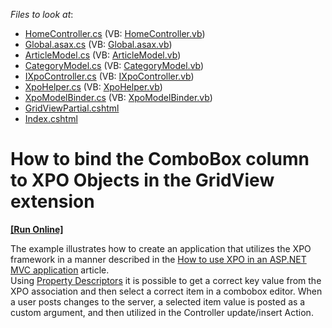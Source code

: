 <!-- default file list -->
*Files to look at*:

* [HomeController.cs](./CS/Controllers/HomeController.cs) (VB: [HomeController.vb](./VB/Controllers/HomeController.vb))
* [Global.asax.cs](./CS/Global.asax.cs) (VB: [Global.asax.vb](./VB/Global.asax.vb))
* [ArticleModel.cs](./CS/Models/ArticleModel.cs) (VB: [ArticleModel.vb](./VB/Models/ArticleModel.vb))
* [CategoryModel.cs](./CS/Models/CategoryModel.cs) (VB: [CategoryModel.vb](./VB/Models/CategoryModel.vb))
* [IXpoController.cs](./CS/Models/IXpoController.cs) (VB: [IXpoController.vb](./VB/Models/IXpoController.vb))
* [XpoHelper.cs](./CS/Models/XpoHelper.cs) (VB: [XpoHelper.vb](./VB/Models/XpoHelper.vb))
* [XpoModelBinder.cs](./CS/Models/XpoModelBinder.cs) (VB: [XpoModelBinder.vb](./VB/Models/XpoModelBinder.vb))
* [GridViewPartial.cshtml](./CS/Views/Home/GridViewPartial.cshtml)
* [Index.cshtml](./CS/Views/Home/Index.cshtml)
<!-- default file list end -->
# How to bind the ComboBox column to XPO Objects in the GridView extension
<!-- run online -->
**[[Run Online]](https://codecentral.devexpress.com/e3724)**
<!-- run online end -->


<p>The example illustrates how to create an application that utilizes the XPO framework in a manner described in the <a href="https://www.devexpress.com/Support/Center/p/K18525">How to use XPO in an ASP.NET MVC application</a> article.<br />
Using <a href="http://documentation.devexpress.com/#XPO/CustomDocument3113"><u>Property Descriptors</u></a> it is possible to get a correct key value from the XPO association and then select a correct item in a combobox editor. When a user posts changes to the server, a selected item value is posted as a custom argument, and then utilized in the Controller update/insert Action.</p>

<br/>


